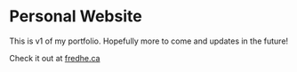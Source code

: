 # Personal Website

This is v1 of my portfolio. Hopefully more to come and updates in the future!

Check it out at [fredhe.ca](https://fredhe.ca)
